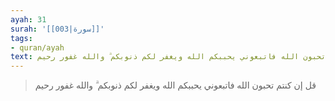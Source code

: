 ```yaml
---
ayah: 31
surah: '[[003|سورة]]'
tags:
- quran/ayah
text: قل إن كنتم تحبون الله فاتبعوني يحببكم الله ويغفر لكم ذنوبكم ۗ والله غفور رحيم
---
```

> قل إن كنتم تحبون الله فاتبعوني يحببكم الله ويغفر لكم ذنوبكم ۗ والله غفور رحيم
